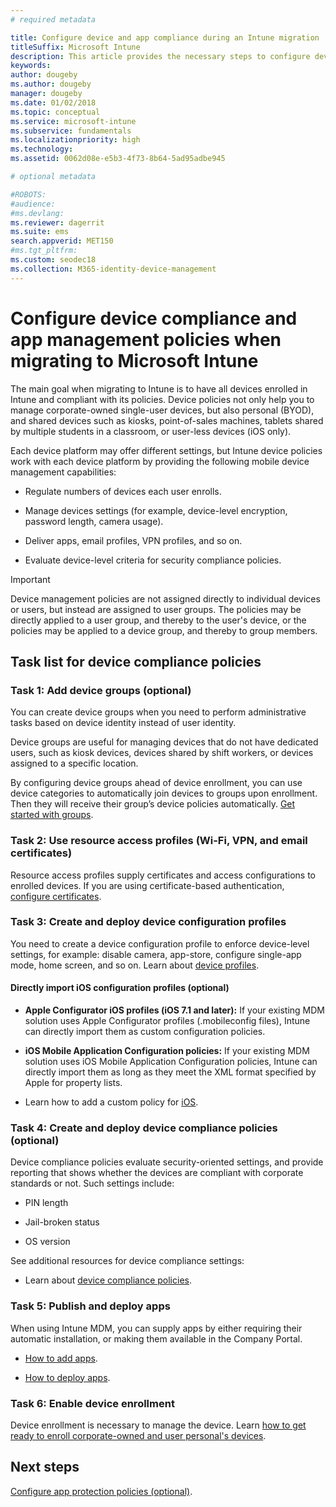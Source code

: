 ```yaml
---
# required metadata

title: Configure device and app compliance during an Intune migration
titleSuffix: Microsoft Intune
description: This article provides the necessary steps to configure device compliance and app management policies during a Microsoft Intune migration.
keywords:
author: dougeby
ms.author: dougeby
manager: dougeby
ms.date: 01/02/2018
ms.topic: conceptual
ms.service: microsoft-intune
ms.subservice: fundamentals
ms.localizationpriority: high
ms.technology:
ms.assetid: 0062d08e-e5b3-4f73-8b64-5ad95adbe945

# optional metadata

#ROBOTS:
#audience:
#ms.devlang:
ms.reviewer: dagerrit
ms.suite: ems
search.appverid: MET150
#ms.tgt_pltfrm:
ms.custom: seodec18
ms.collection: M365-identity-device-management
---
```


# Configure device compliance and app management policies when migrating to Microsoft Intune

The main goal when migrating to Intune is to have all devices enrolled in Intune and compliant with its policies. Device policies not only help you to manage corporate-owned single-user devices, but also personal (BYOD), and shared devices such as kiosks, point-of-sales machines, tablets shared by multiple students in a classroom, or user-less devices (iOS only).

Each device platform may offer different settings, but Intune device policies work with each device platform by providing the following mobile device management capabilities:

- Regulate numbers of devices each user enrolls.

- Manage devices settings (for example, device-level encryption, password length, camera usage).

- Deliver apps, email profiles, VPN profiles, and so on.

- Evaluate device-level criteria for security compliance policies.

> [!IMPORTANT]
> Device management policies are not assigned directly to individual devices or users, but instead are assigned to user groups. The policies may be directly applied to a user group, and thereby to the user's device, or the policies may be applied to a device group, and thereby to group members.

## Task list for device compliance policies

### Task 1: Add device groups (optional)

You can create device groups when you need to perform administrative tasks based on device identity instead of user identity.

Device groups are useful for managing devices that do not have dedicated users, such as kiosk devices, devices shared by shift workers, or devices assigned to a specific location.

By configuring device groups ahead of device enrollment, you can use device categories to automatically join devices to groups upon enrollment. Then they will receive their group’s device policies automatically. [Get started with groups](groups-get-started.md).

### Task 2: Use resource access profiles (Wi-Fi, VPN, and email certificates)

Resource access profiles supply certificates and access configurations to enrolled devices. If you are using certificate-based authentication, [configure certificates](../protect/certificates-configure.md).

### Task 3: Create and deploy device configuration profiles

You need to create a device configuration profile to enforce device-level settings, for example: disable camera, app-store, configure single-app mode, home screen, and so on. Learn about [device profiles](../configuration/device-profiles.md).

#### Directly import iOS configuration profiles (optional)

- **Apple Configurator iOS profiles (iOS 7.1 and later):** If your existing MDM solution uses Apple Configurator profiles (.mobileconfig files), Intune can directly import them as custom configuration policies.

- **iOS Mobile Application Configuration policies:** If your existing MDM solution uses iOS Mobile Application Configuration policies, Intune can directly import them as long as they meet the XML format specified by Apple for property lists.

- Learn how to add a custom policy for [iOS](../configuration/custom-settings-ios.md).

### Task 4: Create and deploy device compliance policies (optional)

Device compliance policies evaluate security-oriented settings, and provide reporting that shows whether the devices are compliant with corporate standards or not. Such settings include:

- PIN length

- Jail-broken status

- OS version

See additional resources for device compliance settings:

- Learn about [device compliance policies](../protect/device-compliance-get-started.md).

### Task 5: Publish and deploy apps

When using Intune MDM, you can supply apps by either requiring their automatic installation, or making them available in the Company Portal.

- [How to add apps](../apps/apps-add.md).

- [How to deploy apps](../apps/apps-deploy.md).

### Task 6: Enable device enrollment

Device enrollment is necessary to manage the device. Learn [how to get ready to enroll corporate-owned and user personal's devices](../enrollment/device-enrollment.md).

## Next steps

[Configure app protection policies (optional)](../apps/app-protection-policies.md).
